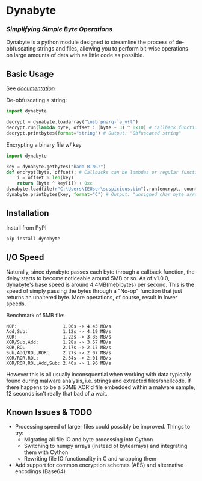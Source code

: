 # Dynabyte
### _Simplifying Simple Byte Operations_
Dynabyte is a python module designed to streamline the process of de-obfuscating strings and files, allowing you to perform bit-wise operations on large amounts of data with as little code as possible.
## Basic Usage
See [*documentation*](https://google.com)

De-obfuscating a string:
```py
import dynabyte

decrypt = dynabyte.loadarray("\osb`pnarq-`a_v{t")
decrypt.run(lambda byte, offset : (byte + 3) ^ 0x10) # Callback function to perform on each byte
decrypt.printbytes(format="string") # Output: "Obfuscated string"
```
Encrypting a binary file w/ key 
```py
import dynabyte

key = dynabyte.getbytes("bada BING!")
def encrypt(byte, offset): # Callbacks can be lambdas or regular functions
    i = offset % len(key)
    return (byte ^ key[i]) + 0xc
dynabyte.loadfile(r"C:\Users\IEUser\suspicious.bin").run(encrypt, count=2) # Run file through encryption function twice
dynabyte.printbytes(key, format="C") # Output: "unsigned char byte_array[] = { 0x62, 0x61, 0x64, ... };"
```
## Installation

Install from PyPI
```
pip install dynabyte
```
## I/O Speed
Naturally, since dynabyte passes each byte through a callback function, the delay starts to become noticeable around 5MB or so. As of v1.0.0, dynabyte's base speed is around 4.4MB(mebibytes) per second. This is the speed of simply passing the bytes through a "No-op" function that just returns an unaltered byte. More operations, of course, result in lower speeds. 

Benchmark of 5MB file:
```
NOP:                 1.06s -> 4.43 MB/s
Add,Sub:             1.12s -> 4.19 MB/s
XOR:                 1.22s -> 3.85 MB/s
XOR/Sub,Add:         1.28s -> 3.67 MB/s
ROR,ROL              2.17s -> 2.17 MB/s
Sub,Add/ROL,ROR:     2.27s -> 2.07 MB/s
XOR/ROR,ROL:         2.34s -> 2.01 MB/s
XOR/ROR,ROL,Add,Sub: 2.40s -> 1.96 MB/s
```

However this is all usually inconsquential when working with data typically found during malware analysis, i.e. strings and extracted files/shellcode. If there happens to be a 50MB XOR'd file embedded within a malware sample, 12 seconds isn't really that bad of a wait.
## Known Issues & TODO
- Processing speed of larger files could possibly be improved. Things to try:
    - Migrating all file IO and byte processing into Cython
    - Switching to numpy arrays (instead of bytearrays) and integrating them with Cython
    - Rewriting file IO functionality in C and wrapping them
- Add support for common encryption schemes (AES) and alternative encodings (Base64)